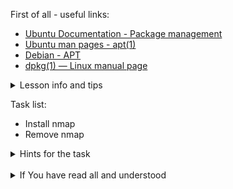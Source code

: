 First of all - useful links:

- [Ubuntu Documentation - Package management](https://ubuntu.com/server/docs/package-management)
- [Ubuntu man pages - apt(1)](https://manpages.ubuntu.com/manpages/xenial/man8/apt.8.html)
- [Debian - APT](https://wiki.debian.org/Apt)
- [dpkg(1) — Linux manual page](https://man7.org/linux/man-pages/man1/dpkg.1.html)

<details><summary>Lesson info and tips</summary>
<pre>
  <b>$ sudo apt install nmap</b>   - Install a Package
  <b>$ sudo apt remove nmap </b>   - Remove a Package
  <b>$ sudo apt update</b>         - Update the package index
  <b>$ sudo apt upgrade </b>       - Upgrade packages
</pre>
</details>

Task list:
- Install nmap
- Remove nmap

<details><summary>Hints for the task</summary>
<pre>
<strong>Task 1:</strong>
  $ sudo apt install nmap
<br>
<strong>Task 2:</strong>
  $ sudo apt remove nmap
</pre>
</details>
<br>
<details><summary>If You have read all and understood</summary>
<pre>
`touch IReadAllAndUndnderstood`{{exec}}
</pre>
